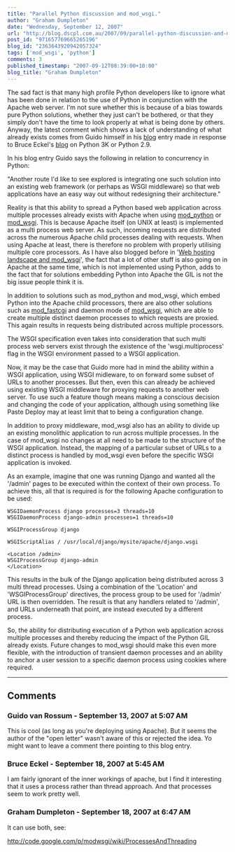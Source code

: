 ```yaml
---
title: "Parallel Python discussion and mod_wsgi."
author: "Graham Dumpleton"
date: "Wednesday, September 12, 2007"
url: "http://blog.dscpl.com.au/2007/09/parallel-python-discussion-and-modwsgi.html"
post_id: "971657769665265196"
blog_id: "2363643920942057324"
tags: ['mod_wsgi', 'python']
comments: 3
published_timestamp: "2007-09-12T08:39:00+10:00"
blog_title: "Graham Dumpleton"
---
```


[](http://www.artima.com/weblogs/viewpost.jsp?thread=214325)The sad fact is that many high profile Python developers like to ignore what has been done in relation to the use of Python in conjunction with the Apache web server. I'm not sure whether this is because of a bias towards pure Python solutions, whether they just can't be bothered, or that they simply don't have the time to look properly at what is being done by others. Anyway, the latest comment which shows a lack of understanding of what already exists comes from Guido himself in his [blog](http://www.artima.com/weblogs/viewpost.jsp?thread=214325) entry made in response to Bruce Eckel's [blog](http://www.artima.com/forums/flat.jsp?forum=106&thread=214112) on Python 3K or Python 2.9.  
  
In his blog entry Guido says the following in relation to concurrency in Python:  
  
"Another route I'd like to see explored is integrating one such solution into an existing web framework \(or perhaps as WSGI middleware\) so that web applications have an easy way out without redesigning their architecture."  
  
Reality is that this ability to spread a Python based web application across multiple processes already exists with Apache when using [mod\_python](http://www.modpython.org/) or [mod\_wsgi](http://www.modwsgi.org/). This is because Apache itself \(on UNIX at least\) is implemented as a multi process web server. As such, incoming requests are distributed across the numerous Apache child processes dealing with requests. When using Apache at least, there is therefore no problem with properly utilising multiple core processors. As I have also blogged before in '[Web hosting landscape and mod\_wsgi](http://blog.dscpl.com.au/2007/07/web-hosting-landscape-and-modwsgi.html)', the fact that a lot of other stuff is also going on in Apache at the same time, which is not implemented using Python, adds to the fact that for solutions embedding Python into Apache the GIL is not the big issue people think it is.  
  
In addition to solutions such as mod\_python and mod\_wsgi, which embed Python into the Apache child processors, there are also other solutions such as [mod\_fastcgi](http://www.fastcgi.com/) and daemon mode of [mod\_wsgi](http://www.modwsgi.org/), which are able to create multiple distinct daemon processes to which requests are proxied. This again results in requests being distributed across multiple processors.  
  
The WSGI specification even takes into consideration that such multi process web servers exist through the existence of the 'wsgi.multiprocess' flag in the WSGI environment passed to a WSGI application.  
  
Now, it may be the case that Guido more had in mind the ability within a WSGI application, using WSGI midleware, to on forward some subset of URLs to another processes. But then, even this can already be achieved using existing WSGI middleware for proxying requests to another web server. To use such a feature though means making a conscious decision and changing the code of your application, although using something like Paste Deploy may at least limit that to being a configuration change.  
  
In addition to proxy middleware, mod\_wsgi also has an ability to divide up an existing monolithic application to run across multiple processes. In the case of mod\_wsgi no changes at all need to be made to the structure of the WSGI application. Instead, the mapping of a particular subset of URLs to a distinct process is handled by mod\_wsgi even before the specific WSGI application is invoked.  
  
As an example, imagine that one was running Django and wanted all the '/admin' pages to be executed within the context of their own process. To achieve this, all that is required is for the following Apache configuration to be used:  

    
    
      
```
WSGIDaemonProcess django processes=3 threads=10  
WSGIDaemonProcess django-admin processes=1 threads=10  
```
      
```
WSGIProcessGroup django  
```
      
```
WSGIScriptAlias / /usr/local/django/mysite/apache/django.wsgi  
```
      
```
<Location /admin>  
WSGIProcessGroup django-admin  
</Location>  
```
    

This results in the bulk of the Django application being distributed across 3 multi thread processes. Using a combination of the 'Location' and 'WSGIProcessGroup' directives, the process group to be used for '/admin' URL is then overridden. The result is that any handlers related to '/admin', and URLs underneath that point, are instead executed by a different process.  
  
So, the ability for distributing execution of a Python web application across multiple processes and thereby reducing the impact of the Python GIL already exists. Future changes to mod\_wsgi should make this even more flexible, with the introduction of transient daemon processes and an ability to anchor a user session to a specific daemon process using cookies where required.

---

## Comments

### Guido van Rossum - September 13, 2007 at 5:07 AM

This is cool \(as long as you're deploying using Apache\). But it seems the author of the "open letter" wasn't aware of this or rejected the idea. Yo might want to leave a comment there pointing to this blog entry.

### Bruce Eckel - September 18, 2007 at 5:45 AM

I am fairly ignorant of the inner workings of apache, but I find it interesting that it uses a process rather than thread approach. And that processes seem to work pretty well.

### Graham Dumpleton - September 18, 2007 at 6:47 AM

It can use both, see:  
  
http://code.google.com/p/modwsgi/wiki/ProcessesAndThreading

